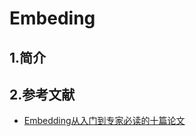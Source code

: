 Embeding
===
1.简介
---


2.参考文献
---
- [Embedding从入门到专家必读的十篇论文](http://www.360doc.com/content/19/0628/09/7673502_845331479.shtml)